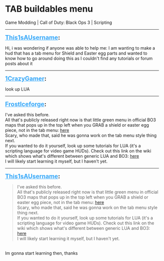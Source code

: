 # TAB buildables menu
Game Modding | Call of Duty: Black Ops 3 | Scripting

---
<strong style="font-size: 1.4em;"><span style="text-decoration: underline;text-decoration-color: #34a7f9;"><span style="color:#34a7f9;">This1sAUsername</span></span>:</strong>

<p>Hi, i was wondering if anyone was able to help me: I am wanting to make a hud that has a tab menu for Shield and Easter egg parts and wanted to know how to go around doing this as I couldn&#39;t find any tutorials or forum posts about it</p>

---
<strong style="font-size: 1.4em;"><span style="text-decoration: underline;text-decoration-color: #34a7f9;"><span style="color:#34a7f9;">1CrazyGamer</span></span>:</strong>

<p>look up LUA</p>

---
<strong style="font-size: 1.4em;"><span style="text-decoration: underline;text-decoration-color: #34a7f9;"><span style="color:#34a7f9;">FrostIceforge</span></span>:</strong>

<p>I&#39;ve asked this before.<br />All that&#39;s publicly released right now is that little green menu in official BO3 maps that pops up in the top left when you GRAB a shield or easter egg piece, not in the tab menu: <a href="https://forum.modme.co/threads/buildable-parts-hud.3153/#post-16183">here</a><br />Scary, who made that, said he was gonna work on the tab menu style thing next.<br />If you wanted to do it yourself, look up some tutorials for LUA (it&#39;s a scripting language for video game HUDs). Check out this link on the wiki which shows what&#39;s different between generic LUA and BO3: <a href="https://wiki.modme.co/wiki/black_ops_3/lua_(lui)/Introduction.html">here</a><br />I will likely start learning it myself, but I haven&#39;t yet.</p>

---
<strong style="font-size: 1.4em;"><span style="text-decoration: underline;text-decoration-color: #34a7f9;"><span style="color:#34a7f9;">This1sAUsername</span></span>:</strong>

<p><blockquote>I&#39;ve asked this before.<br />All that&#39;s publicly released right now is that little green menu in official BO3 maps that pops up in the top left when you GRAB a shield or easter egg piece, not in the tab menu: <a href="https://forum.modme.co/threads/buildable-parts-hud.3153/#post-16183">here</a><br />Scary, who made that, said he was gonna work on the tab menu style thing next.<br />If you wanted to do it yourself, look up some tutorials for LUA (it&#39;s a scripting language for video game HUDs). Check out this link on the wiki which shows what&#39;s different between generic LUA and BO3: <a href="https://wiki.modme.co/wiki/black_ops_3/lua_(lui)/Introduction.html">here</a><br />I will likely start learning it myself, but I haven&#39;t yet.<br /></blockquote><br />Im gonna start learning then, thanks</p>
